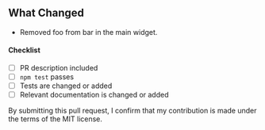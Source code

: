 ## What Changed ##
<!-- Describe changes made in your PR. Point form preferred. -->
- Removed foo from bar in the main widget.

#### Checklist

<!-- Remove items that do not apply. For completed items, change [ ] to [x]. -->

- [ ] PR description included
- [ ] `npm test` passes
- [ ] Tests are changed or added
- [ ] Relevant documentation is changed or added

By submitting this pull request, I confirm that my contribution is made under the terms of the MIT license.
